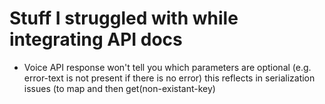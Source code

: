# Stuff I struggled with while integrating API docs

- Voice API response won't tell you which parameters are optional (e.g. error-text is not present if there is no error) this reflects in serialization issues (to map and then get(non-existant-key)
